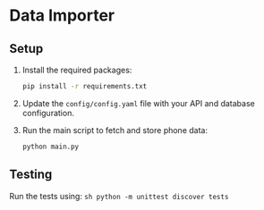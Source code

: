 # Data Importer

## Setup

1. Install the required packages:
    ```sh
    pip install -r requirements.txt
    ```

2. Update the `config/config.yaml` file with your API and database configuration.

3. Run the main script to fetch and store phone data:
    ```sh
    python main.py
    ```

## Testing

Run the tests using:
    ```sh
    python -m unittest discover tests
    ```
